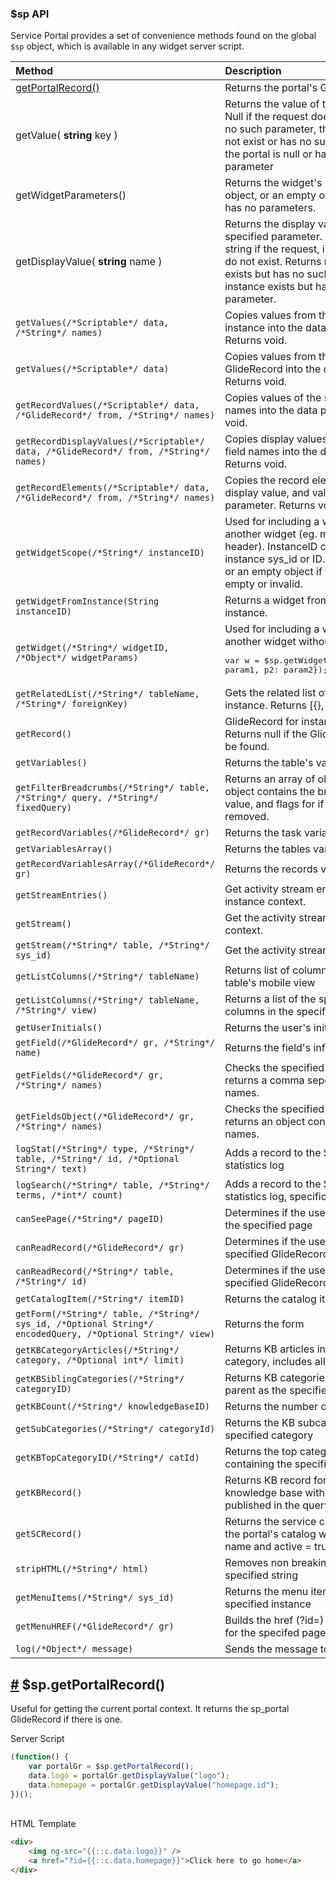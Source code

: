 ### $sp API
Service Portal provides a set of convenience methods found on the global `$sp` object, which is available in any widget server script.

| Method | Description |
| :------ | :----------- |
| [getPortalRecord()](#getPortalRecord)   | Returns the portal's GlideRecord |
| getValue( **string** key ) | Returns the value of the specified field. Null if the request does not exist or has no such parameter, the instance does not exist or has no such parameter, or the portal is null or has no such parameter |
| getWidgetParameters() | Returns the widget's parameters in an object, or an empty object if the widget has no parameters.|
| getDisplayValue( **string** name ) | Returns the display value of the specified parameter. Returns an empty string if the request, instance, and portal do not exist. Returns null if the request exists but has no such parameter, or the instance exists but has no such parameter.|
|`getValues(/*Scriptable*/ data, /*String*/ names)`|Copies values from the request or instance into the data parameter. Returns void.|
|`getValues(/*Scriptable*/ data)`|Copies values from the instance GlideRecord into the data parameter. Returns void.|
|`getRecordValues(/*Scriptable*/ data, /*GlideRecord*/ from, /*String*/ names)`|Copies values of the specified field names into the data parameter. Returns void.|
|`getRecordDisplayValues(/*Scriptable*/ data, /*GlideRecord*/ from, /*String*/ names)`|Copies display values of the specified field names into the data parameter. Returns void.|
|`getRecordElements(/*Scriptable*/ data, /*GlideRecord*/ from, /*String*/ names)`|Copies the record element's name, display value, and value into the data parameter. Returns void.|
|`getWidgetScope(/*String*/ instanceID)`| Used for including a widget inside another widget (eg. menu inside header). InstanceID can be a widget instance sys_id or ID. Returns a widget, or an empty object if the instanceID is empty or invalid.|
|`getWidgetFromInstance(String instanceID)`|Returns a widget from the specified instance.|
|`getWidget(/*String*/ widgetID, /*Object*/ widgetParams)`|Used for including a widget inside another widget without a instance.<pre>var w = $sp.getWidget('widget_id', {p1: param1, p2: param2});</pre>|
|`getRelatedList(/*String*/ tableName, /*String*/ foreignKey)`|Gets the related list of data for a instance. Returns [{}, {}, ...]|
|`getRecord()`|GlideRecord for instance / input parms. Returns null if the GlideRecord cannot be found.|
|`getVariables()`|Returns the table's variables.|
|`getFilterBreadcrumbs(/*String*/ table, /*String*/ query, /*String*/ fixedQuery)`|Returns an array of objects where each object contains the breadcrumb label, value, and flags for if fixed and if removed.|
|`getRecordVariables(/*GlideRecord*/ gr)`|Returns the task variables.| 
|`getVariablesArray()`|Returns the tables variables.|
|`getRecordVariablesArray(/*GlideRecord*/ gr)`|Returns the records variables|
|`getStreamEntries()`|Get activity stream entries by the instance context.|
|`getStream()`|Get the activity stream by the instance context.|
|`getStream(/*String*/ table, /*String*/ sys_id)`|Get the activity stream for a record.|
|`getListColumns(/*String*/ tableName)`|Returns list of columns for the specified table's mobile view|
|`getListColumns(/*String*/ tableName, /*String*/ view)`|Returns a list of the specified table's columns in the specified view|
|`getUserInitials()`|Returns the user's initials as a string|
|`getField(/*GlideRecord*/ gr, /*String*/ name)`|Returns the field's information|
|`getFields(/*GlideRecord*/ gr, /*String*/ names)`|Checks the specified field names, and returns a comma seperated list of valid names.|
|`getFieldsObject(/*GlideRecord*/ gr, /*String*/ names)`|Checks the specified field names, and returns an object containing the valid names.|
|`logStat(/*String*/ type, /*String*/ table, /*String*/ id, /*Optional String*/ text)`|Adds a record to the Service Portal statistics log|
|`logSearch(/*String*/ table, /*String*/ terms, /*int*/ count)`|Adds a record to the Service Portal statistics log, specifically for a search|
|`canSeePage(/*String*/ pageID)`|Determines if the user is allowed to see the specified page|
|`canReadRecord(/*GlideRecord*/ gr)`|Determines if the user can read the specified GlideRecord|
|`canReadRecord(/*String*/ table, /*String*/ id)`|Determines if the user can read the specified GlideRecord|
|`getCatalogItem(/*String*/ itemID)`|Returns the catalog item|
|`getForm(/*String*/ table, /*String*/ sys_id, /*Optional String*/ encodedQuery, /*Optional String*/ view)`|Returns the form|
|`getKBCategoryArticles(/*String*/ category, /*Optional int*/ limit)`|Returns KB articles in the specified category, includes all subcategories.|
|`getKBSiblingCategories(/*String*/ categoryID)`| Returns KB categories with the same parent as the specified category.|
|`getKBCount(/*String*/ knowledgeBaseID)`|Returns the number of KB articles|
|`getSubCategories(/*String*/ categoryId)`|Returns the KB subcategories of the specified category|
|`getKBTopCategoryID(/*String*/ catId)`|Returns the top category in the hierarch containing the specified category.|
|`getKBRecord()`|Returns KB record for the portal's knowledge base with workflow_state = published in the query|
|`getSCRecord()`|Returns the service catalog record for the portal's catalog with proper class name and active = true in the query|
|`stripHTML(/*String*/ html)`|Removes non breaking spaces from the specified string|
|`getMenuItems(/*String*/ sys_id)`|Returns the menu items for the specified instance|
|`getMenuHREF(/*GlideRecord*/ gr)`|Builds the href (?id=) portion of the URL for the specifed page|
|`log(/*Object*/ message)`|Sends the message to the console log|

<a name="getPortalRecord" href="#getPortalRecord">#</a> $sp.getPortalRecord()
------
Useful for getting the current portal context. It returns the sp_portal GlideRecord if there is one.

Server Script

```javascript
(function() {
	var portalGr = $sp.getPortalRecord();
	data.logo = portalGr.getDisplayValue("logo");
	data.homepage = portalGr.getDisplayValue("homepage.id");
})();
```
<br />
HTML Template

```html
<div>
	<img ng-src="{{::c.data.logo}}" />
	<a href="?id={{::c.data.homepage}}">Click here to go home</a>
</div>
```